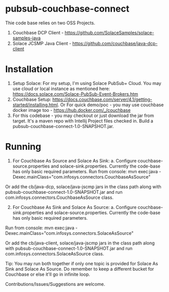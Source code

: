 # pubsub-couchbase-connect
 Thie code base relies on two OSS Projects.
 1. Couchbase DCP Client - https://github.com/SolaceSamples/solace-samples-java
 2. Solace JCSMP Java Client - https://github.com/couchbase/java-dcp-client
 
# Installation
1. Setup Solace: For my setup, I'm using Solace PubSub+ Cloud. You may use cloud or local instance as mentioned here: https://docs.solace.com/Solace-PubSub-Event-Brokers.htm
2. Couchbase Setup: https://docs.couchbase.com/server/4.1/getting-started/installing.html. Or For quick demo/poc - you may use couchbase docker image too - https://hub.docker.com/_/couchbase
3. For this codebase - you may checkout or just download the jar from target. It's a maven repo with Intellij Project files checked in. Build a pubsub-couchbase-connect-1.0-SNAPSHOT.jar.

# Running
1. For Couchbase As Source and Solace As Sink:
 a. Configure couchbase-source.properties and solace-sink.properties. Currently the code-base has only basic required parameters. 
 Run from console:
 mvn exec:java -Dexec.mainClass="com.infosys.connectors.CouchbaseAsSource"
 
 Or add the cb/java-dcp, solace/java-jscmp jars in the class path along with pubsub-couchbase-connect-1.0-SNAPSHOT.jar and run com.infosys.connectors.CouchbaseAsSource class.
 
2. For Couchbase As Sink and Solace As Source:
 a. Configure couchbase-sink.properties and solace-source.properties. Currently the code-base has only basic required parameters.
 
 Run from console:
 mvn exec:java -Dexec.mainClass="com.infosys.connectors.SolaceAsSource"
 
 Or add the cb/java-client, solace/java-jscmp jars in the class path along with pubsub-couchbase-connect-1.0-SNAPSHOT.jar and run com.infosys.connectors.SolaceAsSource class.
 
 
Tip: You may run both together if only one topic is provided for Solace As Sink and Solace As Source. Do remember to keep a different bucket for Couchbase or else it'll go in infinite loop.

Contributions/Issues/Suggestions are welcome.
